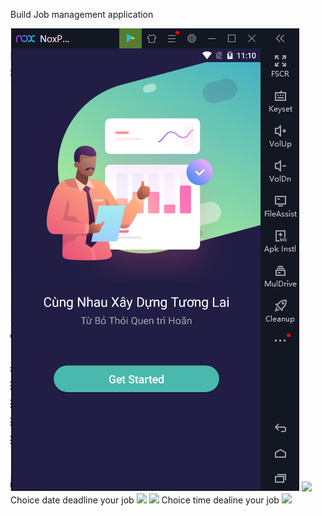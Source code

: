 Build Job management application

![](mockup/homeScreen.png)
![](listScreen%20and%20editScreen.PNG)
Choice date deadline your job
![](choiceDayScreen.PNG)
![](SubchoiceDayScreen.PNG)
Choice time dealine your job
![](ChoiceTimeScreen.PNG)